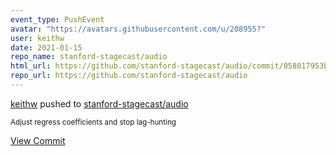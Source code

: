 ```yaml
---
event_type: PushEvent
avatar: "https://avatars.githubusercontent.com/u/208955?"
user: keithw
date: 2021-01-15
repo_name: stanford-stagecast/audio
html_url: https://github.com/stanford-stagecast/audio/commit/058017953bf2d9b7eaa0bf56e07636c8ddc3fa10
repo_url: https://github.com/stanford-stagecast/audio
---
```


<a href='https://github.com/keithw' target='_blank'>keithw</a> pushed to <a href='https://github.com/stanford-stagecast/audio' target='_blank'>stanford-stagecast/audio</a>

<small>Adjust regress coefficients and stop lag-hunting</small>

<a href='https://github.com/stanford-stagecast/audio/commit/058017953bf2d9b7eaa0bf56e07636c8ddc3fa10' target='_blank'>View Commit</a>